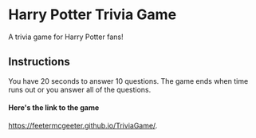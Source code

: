 # Harry Potter Trivia Game

A trivia game for Harry Potter fans!  

## Instructions
You have 20 seconds to answer 10 questions.  The game ends when time runs out or you answer all of the questions.


#### Here's the link to the game
https://feetermcgeeter.github.io/TriviaGame/.
